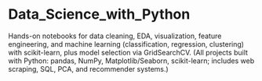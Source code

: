 # Data_Science_with_Python
Hands-on notebooks for data cleaning, EDA, visualization, feature engineering, and machine learning (classification, regression, clustering) with scikit-learn, plus model selection via GridSearchCV. (All projects built with Python: pandas, NumPy, Matplotlib/Seaborn, scikit-learn; includes web scraping, SQL, PCA, and recommender systems.)  
